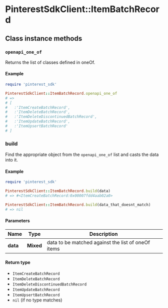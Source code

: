 # PinterestSdkClient::ItemBatchRecord

## Class instance methods

### `openapi_one_of`

Returns the list of classes defined in oneOf.

#### Example

```ruby
require 'pinterest_sdk'

PinterestSdkClient::ItemBatchRecord.openapi_one_of
# =>
# [
#   :'ItemCreateBatchRecord',
#   :'ItemDeleteBatchRecord',
#   :'ItemDeleteDiscontinuedBatchRecord',
#   :'ItemUpdateBatchRecord',
#   :'ItemUpsertBatchRecord'
# ]
```

### build

Find the appropriate object from the `openapi_one_of` list and casts the data into it.

#### Example

```ruby
require 'pinterest_sdk'

PinterestSdkClient::ItemBatchRecord.build(data)
# => #<ItemCreateBatchRecord:0x00007fdd4aab02a0>

PinterestSdkClient::ItemBatchRecord.build(data_that_doesnt_match)
# => nil
```

#### Parameters

| Name | Type | Description |
| ---- | ---- | ----------- |
| **data** | **Mixed** | data to be matched against the list of oneOf items |

#### Return type

- `ItemCreateBatchRecord`
- `ItemDeleteBatchRecord`
- `ItemDeleteDiscontinuedBatchRecord`
- `ItemUpdateBatchRecord`
- `ItemUpsertBatchRecord`
- `nil` (if no type matches)


